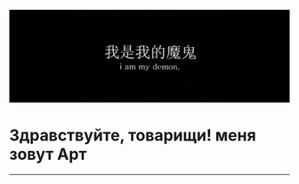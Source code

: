    ![](https://github.com/Art1ord/Art1ord/blob/main/assets/image.jpg)

# Здравствуйте, товарищи! меня зовут Арт
 ---
